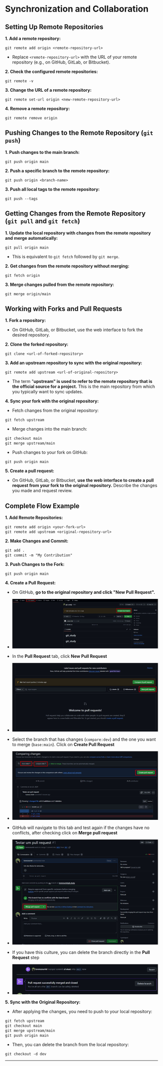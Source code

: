 # Synchronization and Collaboration

## Setting Up Remote Repositories
**1. Add a remote repository:**
```shell
git remote add origin <remote-repository-url>
```
- Replace `<remote-repository-url>` with the URL of your remote repository (e.g., on GitHub, GitLab, or Bitbucket).

**2. Check the configured remote repositories:**
```shell
git remote -v
```

**3. Change the URL of a remote repository:**
```shell
git remote set-url origin <new-remote-repository-url>
```

**4. Remove a remote repository:**
```shell
git remote remove origin
```

## Pushing Changes to the Remote Repository (`git push`)
**1. Push changes to the main branch:**
```shell
git push origin main
```

**2. Push a specific branch to the remote repository:**
```shell
git push origin <branch-name>
```

**3. Push all local tags to the remote repository:**
```shell
git push --tags
```

## Getting Changes from the Remote Repository (`git pull` and `git fetch`)

**1. Update the local repository with changes from the remote repository and merge automatically:**
```shell
git pull origin main
```
- This is equivalent to `git fetch` followed by `git merge`.

**2. Get changes from the remote repository without merging:**
```shell
git fetch origin
```

**3. Merge changes pulled from the remote repository:**
```shell
git merge origin/main
```

## Working with Forks and Pull Requests

**1. Fork a repository:**
- On GitHub, GitLab, or Bitbucket, use the web interface to fork the desired repository.

**2. Clone the forked repository:**
```shell
git clone <url-of-forked-repository>
```

**3. Add an upstream repository to sync with the original repository:**
```shell
git remote add upstream <url-of-original-repository>
```
- The term "**upstream" is used to refer to the remote repository that is the official source for a project.** This is the main repository from which you typically want to sync updates.

**4. Sync your fork with the original repository:**
- Fetch changes from the original repository:
```shell
git fetch upstream
```

- Merge changes into the main branch:
```shell
git checkout main
git merge upstream/main
```

- Push changes to your fork on GitHub:
```shell
git push origin main
```

**5. Create a pull request:**
- On GitHub, GitLab, or Bitbucket, **use the web interface to create a pull request from your fork to the original repository.** Describe the changes you made and request review.

## Complete Flow Example
**1. Add Remote Repositories:**
```shell
git remote add origin <your-fork-url>
git remote add upstream <original-repository-url>
```

**2. Make Changes and Commit:**
```shell
git add .
git commit -m "My Contribution"
```

**3. Push Changes to the Fork:**
```shell
git push origin main
```

**4. Create a Pull Request:**
- On GitHub, **go to the original repository and click "New Pull Request".**
- ![example_pull_request](/topics/imgs/04/pull_request_01.jpg)

- In the **Pull Request** tab, click **New Pull Request**
- ![example_pull_request](/topics/imgs/04/pull_request_02.jpg)

- Select the branch that has changes (`compare:dev`) and the one you want to merge (`base:main`). Click on **Create Pull Request**
- ![example_pull_request](/topics/imgs/04/pull_request_03.jpg)

- GitHub will navigate to this tab and test again if the changes have no conflicts, after checking click on **Merge pull request**
- ![example_pull_request](/topics/imgs/04/pull_request_04.jpg)

- If you have this culture, you can delete the branch directly in the **Pull Request** step
- ![example_pull_request](/topics/imgs/04/pull_request_05.jpg)

**5. Sync with the Original Repository:**
- After applying the changes, you need to push to your local repository:
```shell
git fetch upstream
git checkout main
git merge upstream/main
git push origin main
```

- Then, you can delete the branch from the local repository:
```shell
git checkout -d dev
```
---